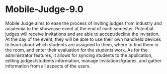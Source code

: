# Mobile-Judge-9.0

Mobile Judge aims to ease the process of inviting judges from industry and academia to the showcase event at the end of each semester. Potential judges will receive invitations and are able to accept/decline the invitation. At the day of the event, they will be able to use their own handheld devices to learn about which students are assigned to them, where to find them in the room, and enter their evaluation for the students work. As for the administrator features, it allows for syncing students to the application, editing judges/students information, manage invitations/grades, and gather information from all aspects of the users.
